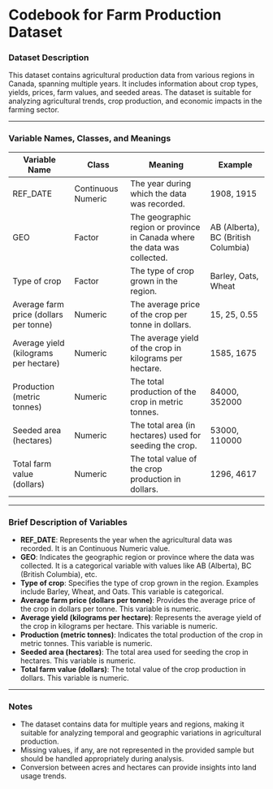 # Codebook for Farm Production Dataset

### Dataset Description
This dataset contains agricultural production data from various regions in Canada, spanning multiple years. It includes information about crop types, yields, prices, farm values, and seeded areas. The dataset is suitable for analyzing agricultural trends, crop production, and economic impacts in the farming sector.

---

### Variable Names, Classes, and Meanings

| **Variable Name**                  | **Class**   | **Meaning**                                                                                      | **Example**                                |
|-------------------------------------|-------------|--------------------------------------------------------------------------------------------------|--------------------------------------------|
| REF_DATE                            | Continuous Numeric      | The year during which the data was recorded.                                                    | 1908, 1915                                 |
| GEO                                 | Factor      | The geographic region or province in Canada where the data was collected.                       | AB (Alberta), BC (British Columbia)        |
| Type of crop                        | Factor      | The type of crop grown in the region.                                                           | Barley, Oats, Wheat                        |
| Average farm price (dollars per tonne) | Numeric      | The average price of the crop per tonne in dollars.                                              | 15, 25, 0.55                               |
| Average yield (kilograms per hectare) | Numeric     | The average yield of the crop in kilograms per hectare.                                          | 1585, 1675                                 |
| Production (metric tonnes)          | Numeric      | The total production of the crop in metric tonnes.                                               | 84000, 352000                              |
| Seeded area (hectares)              | Numeric        | The total area (in hectares) used for seeding the crop.                                          | 53000, 110000                              |
| Total farm value (dollars)          | Numeric        | The total value of the crop production in dollars.                                               | 1296, 4617                                 |

---

### Brief Description of Variables

- **REF_DATE**: Represents the year when the agricultural data was recorded. It is an Continuous Numeric value.
- **GEO**: Indicates the geographic region or province where the data was collected. It is a categorical variable with values like AB (Alberta), BC (British Columbia), etc.
- **Type of crop**: Specifies the type of crop grown in the region. Examples include Barley, Wheat, and Oats. This variable is categorical.
- **Average farm price (dollars per tonne)**: Provides the average price of the crop in dollars per tonne. This variable is numeric.
- **Average yield (kilograms per hectare)**: Represents the average yield of the crop in kilograms per hectare. This variable is numeric.
- **Production (metric tonnes)**: Indicates the total production of the crop in metric tonnes. This variable is numeric.
- **Seeded area (hectares)**: The total area used for seeding the crop in hectares. This variable is numeric.
- **Total farm value (dollars)**: The total value of the crop production in dollars. This variable is numeric.

---

### Notes

- The dataset contains data for multiple years and regions, making it suitable for analyzing temporal and geographic variations in agricultural production.
- Missing values, if any, are not represented in the provided sample but should be handled appropriately during analysis.
- Conversion between acres and hectares can provide insights into land usage trends.


